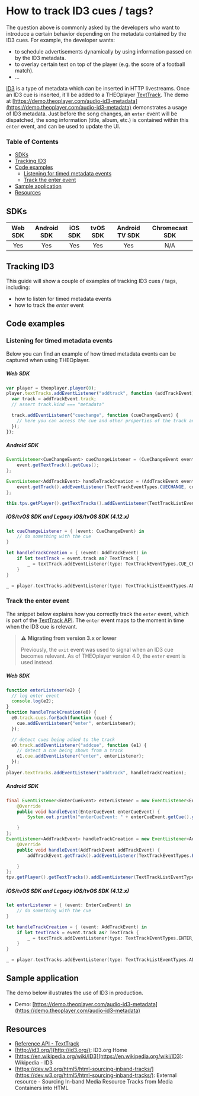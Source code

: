 # How to track ID3 cues / tags?

The question above is commonly asked by the developers who want to introduce a certain behavior depending on the metadata contained by the ID3 cues. For example, the developer wants:

- to schedule advertisements dynamically by using information passed on by the ID3 metadata.
- to overlay certain text on top of the player (e.g. the score of a football match).
- ...

[ID3](https://en.wikipedia.org/wiki/ID3) is a type of metadata which can be inserted in HTTP livestreams. Once an ID3 cue is inserted, it'll be added to a THEOplayer [TextTrack](https://docs.theoplayer.com/api-reference/web/theoplayer.texttrack.md).
The demo at [https://demo.theoplayer.com/audio-id3-metadata](https://demo.theoplayer.com/audio-id3-metadata) demonstrates a usage of ID3 metadata. Just before the song changes, an `enter` event will be dispatched, the song information (title, album, etc.) is contained within this `enter` event, and can be used to update the UI.

### Table of Contents

- [SDKs](#sdks)
- [Tracking ID3](#tracking-id3)
- [Code examples](#code-examples)
  - [Listening for timed metadata events](#listening-for-timed-metadata-events)
  - [Track the enter event](#track-the-enter-event)
- [Sample application](#sample-application)
- [Resources](#resources)

## SDKs

| Web SDK | Android SDK | iOS SDK | tvOS SDK | Android TV SDK | Chromecast SDK |
| :-----: | :---------: | :-----: | :------: | :------------: | :------------: |
|   Yes   |     Yes     |   Yes   |   Yes    |      Yes       |      N/A       |

## Tracking ID3

This guide will show a couple of examples of tracking ID3 cues / tags, including:

- how to listen for timed metadata events
- how to track the _enter_ event

## Code examples

### Listening for timed metadata events

Below you can find an example of how timed metadata events can be captured when using THEOplayer.

##### Web SDK

```js
var player = theoplayer.player(0);
player.textTracks.addEventListener("addtrack", function (addTrackEvent) {
  var track = addTrackEvent.track;
  // assert track.kind === "metadata"

  track.addEventListener("cuechange", function (cueChangeEvent) {
    // here you can access the cue and other properties of the track and display the metadata to the outside
  });
});
```

##### Android SDK

```java
EventListener<CueChangeEvent> cueChangeListener = (CueChangeEvent event) -> {
    event.getTextTrack().getCues();
};

EventListener<AddTrackEvent> handleTrackCreation = (AddTrackEvent event) -> {
    event.getTrack().addEventListener(TextTrackEventTypes.CUECHANGE, cueChangeListener);
};

this.tpv.getPlayer().getTextTracks().addEventListener(TextTrackListEventTypes.ADDTRACK, handleTrackCreation);
```

##### iOS/tvOS SDK and Legacy iOS/tvOS SDK (4.12.x)

```swift
let cueChangeListener = { (event: CueChangeEvent) in
    // do something with the cue
}

let handleTrackCreation = { (event: AddTrackEvent) in
    if let textTrack = event.track as? TextTrack {
        _ = textTrack.addEventListener(type: TextTrackEventTypes.CUE_CHANGE, listener: cueChangeListener)
    }
}

_ = player.textTracks.addEventListener(type: TextTrackListEventTypes.ADD_TRACK, listener: handleTrackCreation)
```

### Track the enter event

The snippet below explains how you correctly track the `enter` event, which is part of the [TextTrack API](https://docs.theoplayer.com/api-reference/web/theoplayer.texttrack.md). The `enter` event maps to the moment in time when the ID3 cue is relevant.

> ⚠ **Migrating from version 3.x or lower**
>
> Previously, the `exit` event was used to signal when an ID3 cue becomes relevant.
> As of THEOplayer version 4.0, the `enter` event is used instead.

##### Web SDK

```js
function enterListener(e2) {
  // log enter event
  console.log(e2);
}
function handleTrackCreation(e0) {
  e0.track.cues.forEach(function (cue) {
    cue.addEventListener("enter", enterListener);
  });

  // detect cues being added to the track
  e0.track.addEventListener("addcue", function (e1) {
    // detect a cue being shown from a track
    e1.cue.addEventListener("enter", enterListener);
  });
}
player.textTracks.addEventListener("addtrack", handleTrackCreation);
```

##### Android SDK

```java
final EventListener<EnterCueEvent> enterListener = new EventListener<EnterCueEvent>() {
    @Override
    public void handleEvent(EnterCueEvent enterCueEvent) {
        System.out.println("enterCueEvent: " + enterCueEvent.getCue().getContent());

    }
};
EventListener<AddTrackEvent> handleTrackCreation = new EventListener<AddTrackEvent>() {
    @Override
    public void handleEvent(AddTrackEvent addTrackEvent) {
        addTrackEvent.getTrack().addEventListener(TextTrackEventTypes.ENTERCUE, enterListener);

    }
};
tpv.getPlayer().getTextTracks().addEventListener(TextTrackListEventTypes.ADDTRACK, handleTrackCreation);
```

##### iOS/tvOS SDK and Legacy iOS/tvOS SDK (4.12.x)

```swift
let enterListener = { (event: EnterCueEvent) in
    // do something with the cue
}

let handleTrackCreation = { (event: AddTrackEvent) in
    if let textTrack = event.track as? TextTrack {
        _ = textTrack.addEventListener(type: TextTrackEventTypes.ENTER_CUE, listener: enterListener)
    }
}

_ = player.textTracks.addEventListener(type: TextTrackListEventTypes.ADD_TRACK, listener: handleTrackCreation)
```

## Sample application

The demo below illustrates the use of ID3 in production.

- Demo: [https://demo.theoplayer.com/audio-id3-metadata](https://demo.theoplayer.com/audio-id3-metadata)

## Resources

- [Reference API - TextTrack](https://docs.theoplayer.com/api-reference/web/theoplayer.texttrack.md)
- [http://id3.org/](http://id3.org/): ID3.org Home
- [https://en.wikipedia.org/wiki/ID3](https://en.wikipedia.org/wiki/ID3): Wikipedia - ID3
- [https://dev.w3.org/html5/html-sourcing-inband-tracks/](https://dev.w3.org/html5/html-sourcing-inband-tracks/): External resource - Sourcing In-band Media Resource Tracks from Media Containers into HTML
